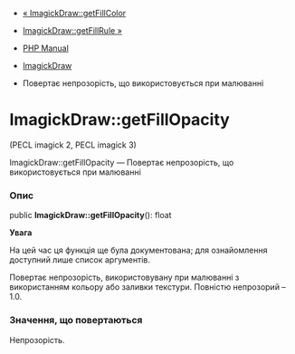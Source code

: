 - [« ImagickDraw::getFillColor](imagickdraw.getfillcolor.md)
- [ImagickDraw::getFillRule »](imagickdraw.getfillrule.md)

- [PHP Manual](index.md)
- [ImagickDraw](class.imagickdraw.md)
- Повертає непрозорість, що використовується при малюванні

# ImagickDraw::getFillOpacity

(PECL imagick 2, PECL imagick 3)

ImagickDraw::getFillOpacity — Повертає непрозорість, що використовується
при малюванні

### Опис

public **ImagickDraw::getFillOpacity**(): float

**Увага**

На цей час ця функція ще була документована; для
ознайомлення доступний лише список аргументів.

Повертає непрозорість, використовувану при малюванні з використанням
кольору або заливки текстури. Повністю непрозорий – 1.0.

### Значення, що повертаються

Непрозорість.
